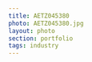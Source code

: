 ```yaml
--- 
title: AETZ045380 
photo: AETZ045380.jpg 
layout: photo 
section: portfolio 
tags: industry 
---  
```

  
